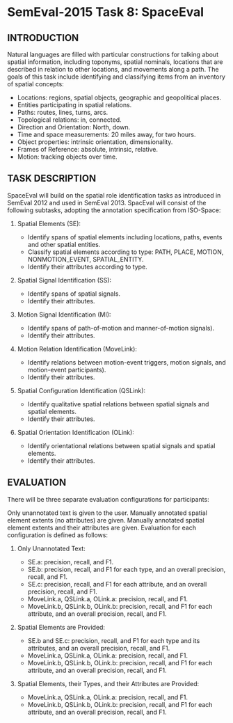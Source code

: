 # SemEval-2015 Task 8: SpaceEval

## INTRODUCTION

Natural languages are filled with particular constructions for talking about spatial information, including toponyms, spatial nominals, locations that are described in relation to other locations, and movements along a path. The goals of this task include identifying and classifying items from an inventory of spatial concepts:

* Locations: regions, spatial objects, geographic and geopolitical places.
* Entities participating in spatial relations.
* Paths: routes, lines, turns, arcs.
* Topological relations: in, connected.
* Direction and Orientation: North, down.
* Time and space measurements: 20 miles away, for two hours.
* Object properties: intrinsic orientation, dimensionality.
* Frames of Reference: absolute, intrinsic, relative.
* Motion: tracking objects over time.
 
## TASK DESCRIPTION

SpaceEval will build on the spatial role identification tasks as introduced in SemEval 2012 and used in SemEval 2013. SpacEval will consist of the following subtasks, adopting the annotation specification from ISO-Space:

1. Spatial Elements (SE):
    - Identify spans of spatial elements including locations, paths, events and other spatial entities.
    - Classify spatial elements according to type: PATH, PLACE, MOTION, NONMOTION_EVENT, SPATIAL_ENTITY.
    - Identify their attributes according to type.

2. Spatial Signal Identification (SS):
    - Identify spans of spatial signals.
    - Identify their attributes.

3.  Motion Signal Identification (MI):
    - Identify spans of path-of-motion and manner-of-motion signals).
    - Identify their attributes.

4. Motion Relation Identification (MoveLink):
    - Identify relations between motion-event triggers, motion signals, and motion-event participants).
    - Identify their attributes.
5. Spatial Configuration Identification (QSLink):
    - Identify qualitative spatial relations between spatial signals and spatial elements.
    - Identify their attributes.
6. Spatial Orientation Identification (OLink):
    - Identify orientational relations between spatial signals and spatial elements.
    - Identify their attributes.
 
## EVALUATION

There will be three separate evaluation configurations for participants:

Only unannotated text is given to the user.
Manually annotated spatial element extents (no attributes) are given.
Manually annotated spatial element extents and their attributes are given.
Evaluation for each configuration is defined as follows:

1. Only Unannotated Text:
    - SE.a: precision, recall, and F1.
    - SE.b: precision, recall, and F1 for each type, and an overall precision, recall, and F1.
    - SE.c: precision, recall, and F1 for each attribute, and an overall precision, recall, and F1.
    - MoveLink.a, QSLink.a, OLink.a: precision, recall, and F1.
    - MoveLink.b, QSLink.b, OLink.b: precision, recall, and F1 for each attribute, and an overall precision, recall, and F1.

2. Spatial Elements are Provided:
    - SE.b and SE.c: precision, recall, and F1 for each type and its attributes, and an overall precision, recall, and F1.
    - MoveLink.a, QSLink.a, OLink.a: precision, recall, and F1.
    - MoveLink.b, QSLink.b, OLink.b: precision, recall, and F1 for each attribute, and an overall precision, recall, and F1.

3. Spatial Elements, their Types, and their Attributes are Provided:
    - MoveLink.a, QSLink.a, OLink.a: precision, recall, and F1.
    - MoveLink.b, QSLink.b, OLink.b: precision, recall, and F1 for each attribute, and an overall precision, recall, and F1.
